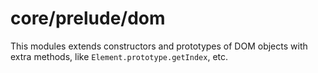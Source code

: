 # core/prelude/dom

This modules extends constructors and prototypes of DOM objects with extra methods, like `Element.prototype.getIndex`, etc.
